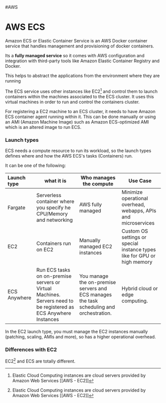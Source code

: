 #AWS 

# AWS ECS 

Amazon ECS or Elastic Container Service is an AWS Docker container service that handles management and provisioning of docker containers. 

Its a **fully managed service** so it comes with AWS configuration and integration with third-party tools like Amazon Elastic Container Registry and Docker. 

This helps to abstract the applications from the environment where they are running

The ECS service uses other instances like EC2[^2] and control them to launch containers within the machines associated to the ECS cluster. It uses this virtual machines in order to run and control the containers cluster.  

For registering a EC2 machine to an ECS cluster, it needs to have Amazon ECS container agent running within it. 
This can be done manually or using an AMI (Amazon Machine Image) such as Amazon ECS-optimized AMI which is an altered image to run ECS. 

### Launch types

ECS needs a compute resource to run its workload, so the launch types defines where and how the AWS ECS's tasks (Containers) run. 

It can be one of the following: 

| Launch type  | what it is                                                                                                       | Who manages the compute                                                                  | Use Case                                                                 |
| :----------- | ---------------------------------------------------------------------------------------------------------------- | ---------------------------------------------------------------------------------------- | ------------------------------------------------------------------------ |
| Fargate      | Serverless container where you specify he CPU/Memory and networking                                              | AWS fully managed                                                                        | Minimize operational overhead, webapps, APIs and microservices           |
| EC2          | Containers run on EC2                                                                                            | Manually managed EC2 instances                                                           | Custom OS settings or special instance types like for GPU or high memory |
| ECS Anywhere | Run ECS tasks on on-premise servers or Virtual Machines. Servers need to be registered as ECS Anywhere Instances | You manage the on-premise servers and ECS manages the task scheduling and orchestration. | Hybrid cloud or edge computing.                                          |

In the EC2 launch type, you must manage the EC2 instances manually (patching, scaling, AMIs and more), so has a higher operational overhead. 

### Differences with EC2

EC2[^2] and ECS are totally different. 

[^2]: Elastic Cloud Computing instances are cloud servers provided by Amazon Web Services [[AWS - EC2]]
